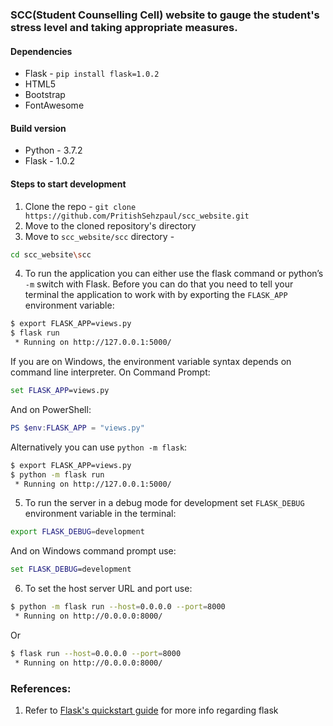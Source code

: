 ### SCC(Student Counselling Cell) website to gauge the student's stress level and taking appropriate measures.

#### Dependencies
- Flask - `pip install flask=1.0.2`
- HTML5
- Bootstrap
- FontAwesome

#### Build version
- Python - 3.7.2
- Flask - 1.0.2

#### Steps to start development
1. Clone the repo - `git clone https://github.com/PritishSehzpaul/scc_website.git`
2. Move to the cloned repository's directory
3. Move to `scc_website/scc` directory - 
```sh
cd scc_website\scc
```
4. To run the application you can either use the flask command or python’s `-m` switch with Flask. Before you can do that you need to tell your terminal the application to work with by exporting the `FLASK_APP` environment variable:
```sh
$ export FLASK_APP=views.py
$ flask run
 * Running on http://127.0.0.1:5000/
```
If you are on Windows, the environment variable syntax depends on command line interpreter. On Command Prompt:
```cmd
set FLASK_APP=views.py
```
And on PowerShell:
```powershell
PS $env:FLASK_APP = "views.py"
```
Alternatively you can use `python -m flask`:
```sh
$ export FLASK_APP=views.py
$ python -m flask run
 * Running on http://127.0.0.1:5000/
```
5. To run the server in a debug mode for development set `FLASK_DEBUG` environment variable in the terminal:
```sh
export FLASK_DEBUG=development
```
And on Windows command prompt use:
```cmd
set FLASK_DEBUG=development
```
6. To set the host server URL and port use:
```sh
$ python -m flask run --host=0.0.0.0 --port=8000
 * Running on http://0.0.0.0:8000/
```
Or
```sh
$ flask run --host=0.0.0.0 --port=8000
 * Running on http://0.0.0.0:8000/
```

### References:
1. Refer to [Flask's quickstart guide](http://flask.pocoo.org/docs/1.0/quickstart/) for more info regarding flask 
